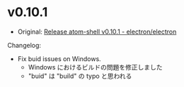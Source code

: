 # v0.10.1

* Original: [Release atom-shell v0.10.1 - electron/electron](https://github.com/electron/electron/releases/tag/v0.10.1)

Changelog:

* Fix buid issues on Windows.
  * Windows におけるビルドの問題を修正しました
  * "buid" は "build" の typo と思われる
